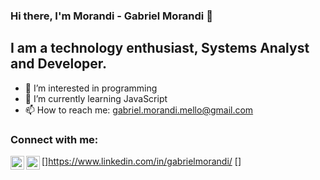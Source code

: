 ### Hi there, I'm Morandi - Gabriel Morandi 👋

## I am a technology enthusiast, Systems Analyst and Developer.

- 👀 I’m interested in programming
- 🌱 I’m currently learning JavaScript
- 📫 How to reach me: gabriel.morandi.mello@gmail.com

### Connect with me:

[<img align="left" alt="social-media-profile | LinkedIn" width="22px" src="https://cdn.jsdelivr.net/npm/simple-icons@v3/icons/linkedin.svg" />]https://www.linkedin.com/in/gabrielmorandi/
[<img align="left" alt="social-media-profile | Instagram" width="22px" src="https://cdn.jsdelivr.net/npm/simple-icons@v3/icons/instagram.svg" />]
<br />
